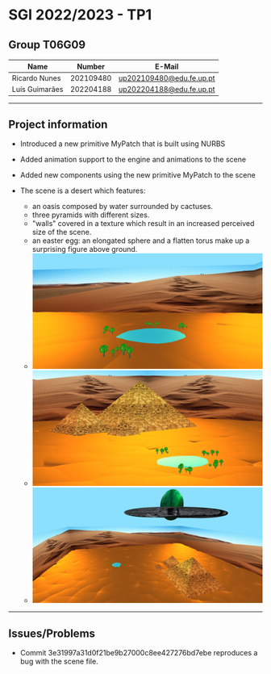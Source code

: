 # SGI 2022/2023 - TP1

## Group T06G09
| Name             | Number    | E-Mail                    |
| ---------------- | --------- | ------------------------- |
| Ricardo Nunes    | 202109480 | up202109480@edu.fe.up.pt  |
| Luís Guimarães   | 202204188 | up202204188@edu.fe.up.pt  |

----
## Project information

- Introduced a new primitive MyPatch that is built using NURBS
- Added animation support to the engine and animations to the scene
- Added new components using the new primitive MyPatch to the scene

- The scene is a desert which features: 
  - an oasis composed by water surrounded by cactuses.
  - three pyramids with different sizes.
  - "walls" covered in a texture which result in an increased perceived size of the scene.
  - an easter egg: an elongated sphere and a flatten torus make up a surprising figure above ground.
  - ![screenshot_1](screenshots/1.png)
  - ![screenshot_2](screenshots/2.png)
  - ![screenshot_2](screenshots/3.png)

----
## Issues/Problems

- Commit 3e31997a31d0f21be9b27000c8ee427276bd7ebe reproduces a bug with the scene file.